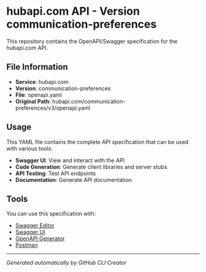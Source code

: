 # hubapi.com API - Version communication-preferences

This repository contains the OpenAPI/Swagger specification for the hubapi.com API.

## File Information

- **Service**: hubapi.com
- **Version**: communication-preferences
- **File**: openapi.yaml
- **Original Path**: hubapi.com/communication-preferences/v3/openapi.yaml

## Usage

This YAML file contains the complete API specification that can be used with various tools:

- **Swagger UI**: View and interact with the API
- **Code Generation**: Generate client libraries and server stubs
- **API Testing**: Test API endpoints
- **Documentation**: Generate API documentation

## Tools

You can use this specification with:

- [Swagger Editor](https://editor.swagger.io/)
- [Swagger UI](https://swagger.io/tools/swagger-ui/)
- [OpenAPI Generator](https://openapi-generator.tech/)
- [Postman](https://www.postman.com/)

---

*Generated automatically by GitHub CLI Creator*
